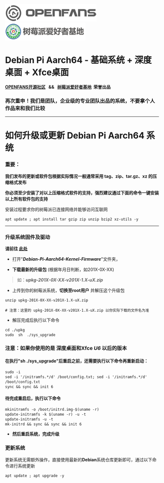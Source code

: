 ![openfans](/images/openfans.png)&nbsp;&nbsp;&nbsp;&nbsp;![amatfan.png](/images/amatfan.png)

# Debian Pi Aarch64 - 基础系统 + 深度桌面 + Xfce桌面

**[OPENFANS开源社区](http://www.openfans.org)&nbsp;&nbsp; && &nbsp;&nbsp;[树莓派爱好者基地](http://www.pifan.org/)&nbsp;&nbsp;荣誉出品**

###  再次重申！我们是团队，企业级的专业团队出品的系统，不要拿个人作品来和我们比较

----

# 如何升级或更新 Debian Pi Aarch64 系统

### 重要：

**我们发布的更新或软件包根据实际情况一般通常采用 tag、zip、tar.gz、xz 的压缩格式发布**

**你必须至少安装了对以上压缩格式软件的支持，强烈建议通过下面的命令一键安装以上所有软件包的支持**

安装过程要求你的树莓派已连接网络并能够访问互联网

```shell
apt update ; apt install tar gzip zip unzip bzip2 xz-utils -y
```
----

### 升级系统固件及驱动

**请前往  [此处](https://pan.baidu.com/s/1-NY_WL5LB0stpxT1wAKSaA)**

* 打开"***Debian-Pi-Aarch64-Kernel-Firmware***"文件夹，

* **下载最新的升级包** (根据年月日判断，如201X-0X-XX)

> 如：***upkg-201X-0X-XX-v201X-1.X-uX.zip***

* 上传到你的树莓派系统，**切换至root用户** 并解压这个升级包

```shell
unzip upkg-201X-0X-XX-v201X-1.X-uX.zip

# 注意：这里的 upkg-201X-0X-XX-v201X-1.X-uX.zip 以你实际下载的文件名为准
```
* 解压完成后执行以下命令

```shell
cd ./upkg
sudo  sh  ./sys_upgrade
```

### 注意：如果你使用的是 深度桌面和Xfce *U6* 以后的版本

#### 在执行"sh  ./sys_upgrade"后重启之前，还需要执行以下命令再重新启动：

```shell
sudo -i
sed -i '/initramfs.*/d' /boot/config.txt; sed -i '/initramfs.*/d' /boot/config.txt
sync && sync && init 6
```

#### 待完成重启后，执行以下命令

```shell
mkinitramfs -o /boot/initrd.img-$(uname -r)
update-initramfs -k $(uname -r) -u -t
update-initramfs -u -t
mk-initrd && sync && sync && init 6
```

* **然后重启系统，完成升级**

### 更新系统

更新系统无需额外操作，直接使用最新的**Debian**系统仓库更新即可，通过以下命令进行系统更新

```shell
apt update ; apt upgrade -y
```
